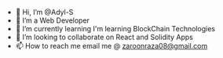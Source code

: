 - 👋 Hi, I’m @Adyl-S
- 👀 I’m a Web Developer
- 🌱 I’m currently learning I'm learning BlockChain Technologies
- 💞️ I’m looking to collaborate on React and Solidity Apps
- 📫 How to reach me email me @ zaroonraza08@gmail.com

<!---
Adyl-S/Adyl-S is a ✨ special ✨ repository because its `README.md` (this file) appears on your GitHub profile.
You can click the Preview link to take a look at your changes.
--->
